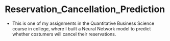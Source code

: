 # Reservation_Cancellation_Prediction

- This is one of my assignments in the Quantitative Business Science course in college, where I built a Neural Network model to predict whether costumers will cancel their reservations.
